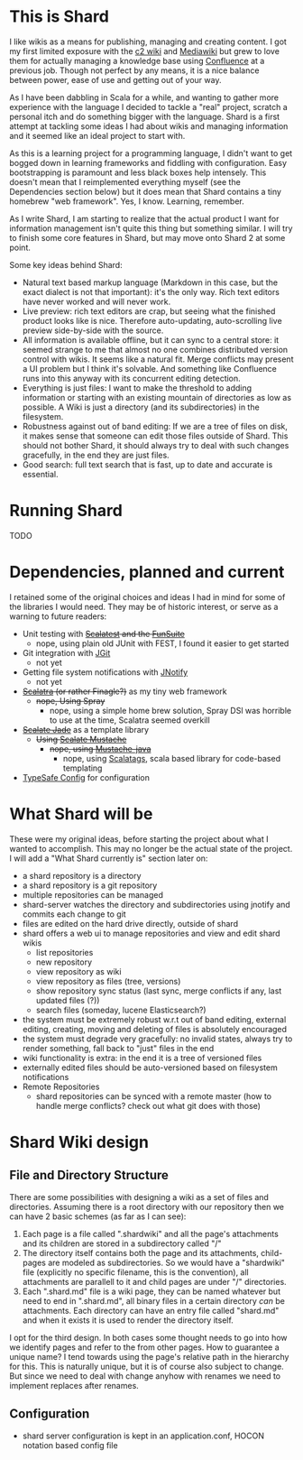 # This is Shard
I like wikis as a means for publishing, managing and creating content. I got my first limited exposure with
the [c2 wiki](http://c2.com/cgi/wiki) and [Mediawiki](https://www.mediawiki.org/wiki/MediaWiki) but grew to
love them for actually managing a knowledge base using [Confluence](https://www.atlassian.com/software/confluence)
at a previous job. Though not perfect by any means, it is a nice balance between power, ease of use and getting out
of your way.

As I have been dabbling in Scala for a while, and wanting to gather more experience with the language I decided to
tackle a "real" project, scratch a personal itch and do something bigger with the language. Shard is a first attempt
at tackling some ideas I had about wikis and managing information and it seemed like an ideal project to start with.

As this is a learning project for a programming language, I didn't want to get bogged down in learning frameworks and
fiddling with configuration. Easy bootstrapping is paramount and less black boxes help intensely. This doesn't mean that
I reimplemented everything myself (see the Dependencies section below) but it does mean that Shard contains a tiny
homebrew "web framework". Yes, I know. Learning, remember.

As I write Shard, I am starting to realize that the actual product I want for information management isn't quite this
thing but something similar. I will try to finish some core features in Shard, but may move onto Shard 2 at some point.

Some key ideas behind Shard:
- Natural text based markup language (Markdown in this case, but the exact dialect is not that important): it's the only
way. Rich text editors have never worked and will never work.
- Live preview: rich text editors are crap, but seeing what the finished product looks like is nice. Therefore
auto-updating, auto-scrolling live preview side-by-side with the source.
- All information is available offline, but it can sync to a central store: it seemed strange to me that almost no one
combines distributed version control with wikis. It seems like a natural fit. Merge conflicts may present a UI problem
but I think it's solvable. And something like Confluence runs into this anyway with its concurrent editing detection.
- Everything is just files: I want to make the threshold to adding information or starting with an existing mountain
of directories as low as possible. A Wiki is just a directory (and its subdirectories) in the filesystem.
- Robustness against out of band editing: If we are a tree of files on disk, it makes sense that someone can edit those
files outside of Shard. This should not bother Shard, it should always try to deal with such changes gracefully, in the
end they are just files.
- Good search: full text search that is fast, up to date and accurate is essential.

# Running Shard

TODO

# Dependencies, planned and current
I retained some of the original choices and ideas I had in mind for some of the libraries I would need. They may be of
historic interest, or serve as a warning to future readers:
- Unit testing with ~~[Scalatest](http://www.scalatest.org/) and the [FunSuite](http://www.scalatest.org/getting_started_with_fun_suite)~~
  - nope, using plain old JUnit with FEST, I found it easier to get started
- Git integration with [JGit](http://eclipse.org/jgit/)
  - not yet
- Getting file system notifications with [JNotify](http://jnotify.sourceforge.net/)
  - not yet
- ~~[Scalatra](https://github.com/scalatra/scalatra) (or rather Finagle?)~~ as my tiny web framework
  - ~~nope, Using Spray~~
    - nope, using a simple home brew solution, Spray DSl was horrible to use at the time, Scalatra seemed overkill
- ~~[Scalate Jade](http://scalate.fusesource.org/documentation/jade.html)~~ as a template library
  - ~~Using [Scalate Mustache](https://scalate.github.io/scalate/documentation/mustache.html#features)~~
    - ~~nope, using [Mustache-java](https://github.com/spullara/mustache.java)~~
      - nope, using [Scalatags](https://github.com/lihaoyi/scalatags), scala based library for code-based templating
- [TypeSafe Config](https://github.com/typesafehub/config) for configuration

# What Shard will be
These were my original ideas, before starting the project about what I wanted to accomplish. This may no longer be the
actual state of the project. I will add a "What Shard currently is" section later on:
- a shard repository is a directory
- a shard repository is a git   repository
- multiple repositories can be managed
- shard-server watches the directory and subdirectories using jnotify and commits each change to git
- files are edited on the hard drive directly, outside of shard
- shard offers a web ui to manage repositories and view and edit shard wikis
  - list repositories
  - new repository
  - view repository as wiki
  - view repository as files (tree, versions)
  - show repository sync status (last sync, merge conflicts if any, last updated files (?))
  - search files (someday, lucene Elasticsearch?)
- the system must be extremely robust w.r.t out of band editing, external editing, creating, moving and deleting of files is absolutely encouraged
- the system must degrade very gracefully: no invalid states, always try to render something, fall back to "just" files in the end
- wiki functionality is extra: in the end it is a tree of versioned files
- externally edited files should be auto-versioned based on filesystem notifications 
- Remote Repositories
  - shard repositories can be synced with a remote master (how to handle merge conflicts? check out what git does with those)

# Shard Wiki design
## File and Directory Structure
There are some possibilities with designing a wiki as a set of files and directories. Assuming there is a root directory with our repository then we can have 2 basic schemes (as far as I can see):
1. Each page is a file called "<filename>.shardwiki" and all the page's attachments and its children are stored in a subdirectory called "<filename>/"
2. The directory itself contains both the page and its attachments, child-pages are modeled as subdirectories. So we would have a "shardwiki" file (explicitly no specific filename, this is the convention), all attachments are parallell to it and child pages are under "<childpage>/" directories.
3. Each ".shard.md" file is a wiki page, they can be named whatever but need to end in ".shard.md", 
   all binary files in a certain directory _can_ be attachments. Each directory can have an entry file called "shard.md" 
   and when it exists it is used to render the directory itself. 

I opt for the third design. In both cases some thought needs to go into how we identify pages and refer to the from other pages. How to guarantee a unique name? I tend towards using the page's relative path in the hierarchy for this. This is naturally unique, but it is of course also subject to change. But since we need to deal with change anyhow with renames we need to implement replaces after renames.

## Configuration
* shard server configuration is kept in an application.conf, HOCON notation based config file
